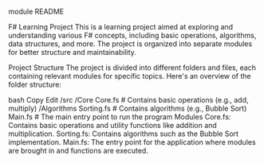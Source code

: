 ﻿module README

F# Learning Project
This is a learning project aimed at exploring and understanding various F# concepts, including basic operations, algorithms, data structures, and more. The project is organized into separate modules for better structure and maintainability.

Project Structure
The project is divided into different folders and files, each containing relevant modules for specific topics. Here's an overview of the folder structure:

bash
Copy
Edit
/src
  /Core
    Core.fs       # Contains basic operations (e.g., add, multiply)
  /Algorithms
    Sorting.fs    # Contains algorithms (e.g., Bubble Sort)
  Main.fs         # The main entry point to run the program
Modules
Core.fs: Contains basic operations and utility functions like addition and multiplication.
Sorting.fs: Contains algorithms such as the Bubble Sort implementation.
Main.fs: The entry point for the application where modules are brought in and functions are executed.